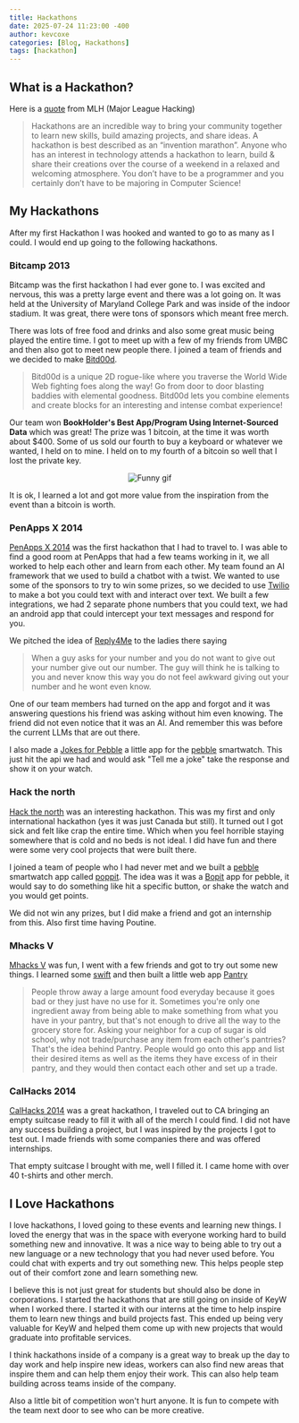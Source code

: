 ```yaml
---
title: Hackathons
date: 2025-07-24 11:23:00 -400
author: kevcoxe
categories: [Blog, Hackathons]
tags: [hackathon]
---
```


## What is a Hackathon?

Here is a [quote](https://guide.mlh.io/overview/why-organize-a-hackathon) from MLH (Major League Hacking)
> Hackathons are an incredible way to bring your community together to learn new skills, build amazing projects, and share ideas.
> A hackathon is best described as an “invention marathon”.
> Anyone who has an interest in technology attends a hackathon to learn, build & share their creations over the course of a weekend in a relaxed and welcoming atmosphere.
> You don’t have to be a programmer and you certainly don’t have to be majoring in Computer Science!

## My Hackathons
After my first Hackathon I was hooked and wanted to go to as many as I could.
I would end up going to the following hackathons.


### Bitcamp 2013
Bitcamp was the first hackathon I had ever gone to.
I was excited and nervous, this was a pretty large event and there was a lot going on.
It was held at the University of Maryland College Park and was inside of the indoor stadium.
It was great, there were tons of sponsors which meant free merch.

There was lots of free food and drinks and also some great music being played the entire time.
I got to meet up with a few of my friends from UMBC and then also got to meet new people there.
I joined a team of friends and we decided to make [Bitd00d](https://devpost.com/software/bitd00d).

> Bitd00d is a unique 2D rogue-like where you traverse the World Wide Web fighting foes along the way!
> Go from door to door blasting baddies with elemental goodness.
> Bitd00d lets you combine elements and create blocks for an interesting and intense combat experience!

Our team won **BookHolder's Best App/Program Using Internet-Sourced Data** which was great! The prize was 1 bitcoin, at the time it was worth about $400.
Some of us sold our fourth to buy a keyboard or whatever we wanted, I held on to mine.
I held on to my fourth of a bitcoin so well that I lost the private key.

<div style="text-align: center;">
  <img src="https://media.giphy.com/media/v1.Y2lkPTc5MGI3NjExc3AzaTBydmV6OGtmYzF0amh4MHZiY3cxY2NqaWNrczBwNHZvNGg1aSZlcD12MV9naWZzX3NlYXJjaCZjdD1n/6yRVg0HWzgS88/giphy.gif" alt="Funny gif" />
</div>

It is ok, I learned a lot and got more value from the inspiration from the event than a bitcoin is worth.


### PenApps X 2014
[PenApps X 2014](https://pennappsx.devpost.com/) was the first hackathon that I had to travel to.
I was able to find a good room at PenApps that had a few teams working in it, we all worked to help each other and learn from each other. My team found an AI framework that we used to build a chatbot with a twist.
We wanted to use some of the sponsors to try to win some prizes, so we decided to use [Twilio](https://www.twilio.com/en-us) to make a bot you could text with and interact over text.
We built a few integrations, we had 2 separate phone numbers that you could text, we had an android app that could intercept your text messages and respond for you.

We pitched the idea of [Reply4Me](https://devpost.com/software/reply4me) to the ladies there saying
> When a guy asks for your number and you do not want to give out your number
> give out our number. The guy will think he is talking to you and never know
> this way you do not feel awkward giving out your number and he wont even know.

One of our team members had turned on the app and forgot and it was answering questions his friend was asking without him even knowing.
The friend did not even notice that it was an AI. And remember this was before the current LLMs that are out there.

I also made a [Jokes for Pebble](https://github.com/kevcoxe/jokesForPebble) a little app for the [pebble](https://en.wikipedia.org/wiki/Pebble_(watch)) smartwatch.
This just hit the api we had and would ask "Tell me a joke" take the response and show it on your watch.


### Hack the north
[Hack the north](https://2014.hackthenorth.com/) was an interesting hackathon. This was my first and only international hackathon (yes it was just Canada but still).
It turned out I got sick and felt like crap the entire time. Which when you feel horrible staying somewhere that is cold and no beds is not ideal.
I did have fun and there were some very cool projects that were built there.

I joined a team of people who I had never met and we built a [pebble](https://en.wikipedia.org/wiki/Pebble_(watch)) smartwatch app called [poppit](https://devpost.com/software/poppit-n2l58).
The idea was it was a [Bopit](https://en.wikipedia.org/wiki/Bop_It) app for pebble, it would say to do something like hit a specific button, or shake the watch and you would get points.

We did not win any prizes, but I did make a friend and got an internship from this. Also first time having Poutine.


### Mhacks V
[Mhacks V](https://mhacksv.devpost.com/) was fun, I went with a few friends and got to try out some new things.
I learned some [swift](https://www.swift.org/) and then built a little web app [Pantry](https://devpost.com/software/pantry-fdby0)

> People throw away a large amount food everyday because it goes bad or they just have no use for it.
> Sometimes you're only one ingredient away from being able to make something from what you have in your pantry, but that's not enough to drive all the way to the grocery store for.
> Asking your neighbor for a cup of sugar is old school, why not trade/purchase any item from each other's pantries?
> That's the idea behind Pantry. People would go onto this app and list their desired items as well as the items they have excess of in their pantry, and they would then contact each other and set up a trade.


### CalHacks 2014
[CalHacks 2014](https://hackberkeley.org/) was a great hackathon, I traveled out to CA bringing an empty suitcase ready to fill it with all of the merch I could find.
I did not have any success building a project, but I was inspired by the projects I got to test out. I made friends with some companies there and was offered internships.

That empty suitcase I brought with me, well I filled it. I came home with over 40 t-shirts and other merch.


## I Love Hackathons
I love hackathons, I loved going to these events and learning new things. I loved the energy that was in the space with everyone working hard to build something new and innovative.
It was a nice way to being able to try out a new language or a new technology that you had never used before. You could chat with experts and try out something new.
This helps people step out of their comfort zone and learn something new.

I believe this is not just great for students but should also be done in corporations.
I started the hackathons that are still going on inside of KeyW when I worked there.
I started it with our interns at the time to help inspire them to learn new things and build projects fast.
This ended up being very valuable for KeyW and helped them come up with new projects that would graduate into profitable services.

I think hackathons inside of a company is a great way to break up the day to day work and help inspire new ideas, workers can also find new areas that inspire them and can help them enjoy their work.
This can also help team building across teams inside of the company.

Also a little bit of competition won't hurt anyone. It is fun to compete with the team next door to see who can be more creative.
